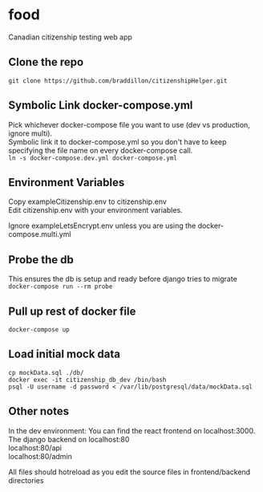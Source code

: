 # food
Canadian citizenship testing web app

## Clone the repo
```git clone https://github.com/braddillon/citizenshipHelper.git```

## Symbolic Link docker-compose.yml
Pick whichever docker-compose file you want to use (dev vs production,  ignore multi).  
Symbolic link it to docker-compose.yml so you don't have to keep specifying the file name on every docker-compose call.  
```ln -s docker-compose.dev.yml docker-compose.yml```

## Environment Variables
Copy exampleCitizenship.env to citizenship.env  
Edit citizenship.env with your environment variables.  

Ignore exampleLetsEncrypt.env unless you are using the docker-compose.multi.yml  

## Probe the db
This ensures the db is setup and ready before django tries to migrate  
```docker-compose run --rm probe```

## Pull up rest of docker file
```docker-compose up```

## Load initial mock data
```
cp mockData.sql ./db/  
docker exec -it citizenship_db_dev /bin/bash  
psql -U username -d password < /var/lib/postgresql/data/mockData.sql  
```

## Other notes
In the dev environment:
  You can find the react frontend on localhost:3000.  
  The django backend on localhost:80  
  localhost:80/api  
  localhost:80/admin   

  All files should hotreload as you edit the source files in frontend/backend directories